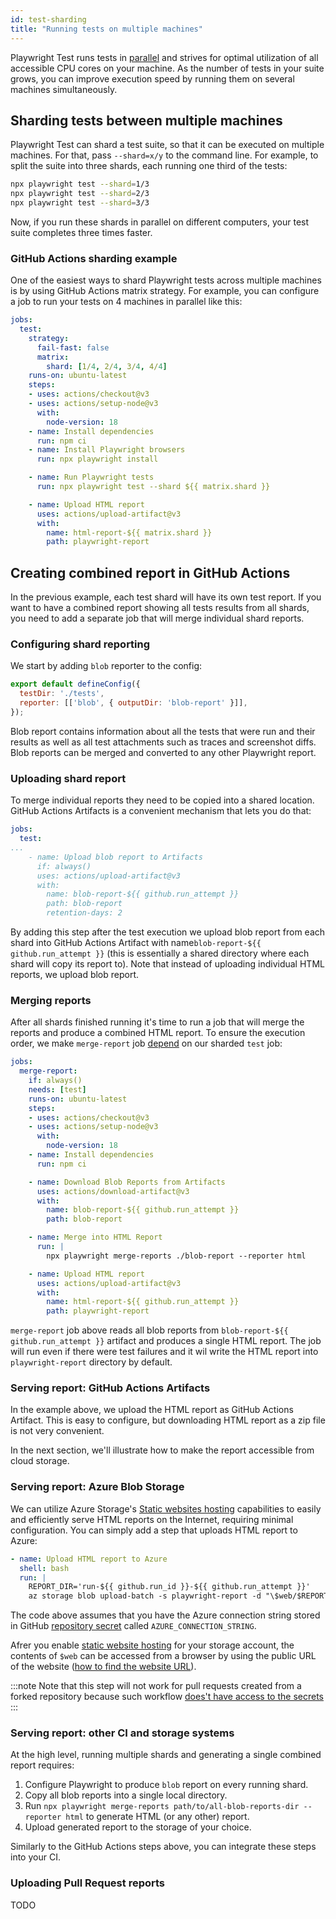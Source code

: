 ```yaml
---
id: test-sharding
title: "Running tests on multiple machines"
---
```


Playwright Test runs tests in [parallel](/test-parallel.md) and strives for optimal utilization of all accessible CPU cores on your machine. As the number of tests in your suite grows, you can improve execution speed by running them on several machines simultaneously.

## Sharding tests between multiple machines

Playwright Test can shard a test suite, so that it can be executed on multiple machines. For that, pass `--shard=x/y` to the command line. For example, to split the suite into three shards, each running one third of the tests:

```bash
npx playwright test --shard=1/3
npx playwright test --shard=2/3
npx playwright test --shard=3/3
```

Now, if you run these shards in parallel on different computers, your test suite completes three times faster.

### GitHub Actions sharding example

One of the easiest ways to shard Playwright tests across multiple machines is by using GitHub Actions matrix strategy. For example, you can configure a job to run your tests on 4 machines in parallel like this:

```yaml
jobs:
  test:
    strategy:
      fail-fast: false
      matrix:
        shard: [1/4, 2/4, 3/4, 4/4]
    runs-on: ubuntu-latest
    steps:
    - uses: actions/checkout@v3
    - uses: actions/setup-node@v3
      with:
        node-version: 18
    - name: Install dependencies
      run: npm ci
    - name: Install Playwright browsers
      run: npx playwright install

    - name: Run Playwright tests
      run: npx playwright test --shard ${{ matrix.shard }}

    - name: Upload HTML report
      uses: actions/upload-artifact@v3
      with:
        name: html-report-${{ matrix.shard }}
        path: playwright-report
```

## Creating combined report in GitHub Actions

In the previous example, each test shard will have its own test report. If you want to have a combined report showing all tests results from all shards, you need to add a separate job that will merge individual shard reports.

### Configuring shard reporting

We start by adding `blob` reporter to the config:

```js
export default defineConfig({
  testDir: './tests',
  reporter: [['blob', { outputDir: 'blob-report' }]],
});
```

Blob report contains information about all the tests that were run and their results as well as all test attachments such as traces and screenshot diffs. Blob reports can be merged and converted to any other Playwright report.

### Uploading shard report

To merge individual reports they need to be copied into a shared location. GitHub Actions Artifacts is a convenient mechanism that lets you do that:

```yaml
jobs:
  test:
...
    - name: Upload blob report to Artifacts
      if: always()
      uses: actions/upload-artifact@v3
      with:
        name: blob-report-${{ github.run_attempt }}
        path: blob-report
        retention-days: 2
```

By adding this step after the test execution we upload blob report from each shard into GitHub Actions Artifact with name`blob-report-${{ github.run_attempt }}` (this is essentially a shared directory where each shard will copy its report to). Note that instead of uploading individual HTML reports, we upload blob report.

### Merging reports

After all shards finished running it's time to run a job that will merge the reports and produce a combined HTML report. To ensure the execution order, we make `merge-report` job [depend](https://docs.github.com/en/actions/using-jobs/using-jobs-in-a-workflow#defining-prerequisite-jobs) on our sharded `test` job:

```yaml
jobs:
  merge-report:
    if: always()
    needs: [test]
    runs-on: ubuntu-latest
    steps:
    - uses: actions/checkout@v3
    - uses: actions/setup-node@v3
      with:
        node-version: 18
    - name: Install dependencies
      run: npm ci

    - name: Download Blob Reports from Artifacts
      uses: actions/download-artifact@v3
      with:
        name: blob-report-${{ github.run_attempt }}
        path: blob-report

    - name: Merge into HTML Report
      run: |
        npx playwright merge-reports ./blob-report --reporter html

    - name: Upload HTML report
      uses: actions/upload-artifact@v3
      with:
        name: html-report-${{ github.run_attempt }}
        path: playwright-report
```

`merge-report` job above reads all blob reports from `blob-report-${{ github.run_attempt }}` artifact and produces a single HTML report. The job will run even if there were test failures and it wil write the HTML report into `playwright-report` directory by default.

### Serving report: GitHub Actions Artifacts 

In the example above, we upload the HTML report as GitHub Actions Artifact. This is easy to configure, but downloading HTML report as a zip file is not very convenient.

In the next section, we'll illustrate how to make the report accessible from cloud storage.

### Serving report: Azure Blob Storage

We can utilize Azure Storage's [Static websites hosting](https://learn.microsoft.com/en-us/azure/storage/blobs/storage-blob-static-website) capabilities to easily and efficiently serve HTML reports on the Internet, requiring minimal configuration. You can simply add a step that uploads HTML report to Azure:

```yaml
- name: Upload HTML report to Azure
  shell: bash
  run: |
    REPORT_DIR='run-${{ github.run_id }}-${{ github.run_attempt }}'
    az storage blob upload-batch -s playwright-report -d "\$web/$REPORT_DIR" --connection-string "${{ secrets.AZURE_CONNECTION_STRING }}"
```

The code above assumes that you have the Azure connection string stored in GitHub [repository secret](https://docs.github.com/en/actions/security-guides/encrypted-secrets#creating-encrypted-secrets-for-a-repository) called `AZURE_CONNECTION_STRING`.

Afrer you enable [static website hosting](https://learn.microsoft.com/en-us/azure/storage/blobs/storage-blob-static-website#setting-up-a-static-website) for your storage account, the contents of `$web` can be accessed from a browser by using the public URL of the website ([how to find the website URL](https://learn.microsoft.com/en-us/azure/storage/blobs/storage-blob-static-website-how-to?tabs=azure-portal#portal-find-url)).

:::note
Note that this step will not work for pull requests created from a forked repository because such workflow [does't have access to the secrets](https://docs.github.com/en/actions/security-guides/encrypted-secrets#using-encrypted-secrets-in-a-workflow)
:::

### Serving report: other CI and storage systems

At the high level, running multiple shards and generating a single combined report requires:

1. Configure Playwright to produce `blob` report on every running shard.
1. Copy all blob reports into a single local directory.
1. Run `npx playwright merge-reports path/to/all-blob-reports-dir --reporter html` to generate HTML (or any other) report.
1. Upload generated report to the storage of your choice.

Similarly to the GitHub Actions steps above, you can integrate these steps into your CI.

### Uploading Pull Request reports

TODO